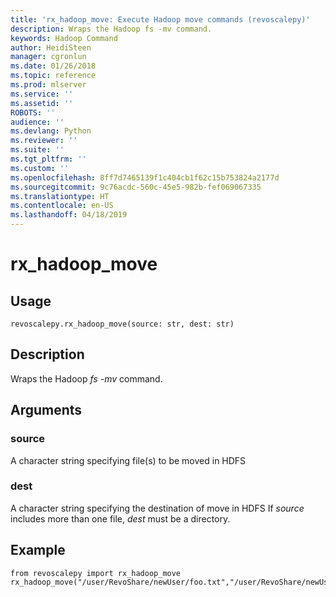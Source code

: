 ```yaml
---
title: 'rx_hadoop_move: Execute Hadoop move commands (revoscalepy)'
description: Wraps the Hadoop fs -mv command.
keywords: Hadoop Command
author: HeidiSteen
manager: cgronlun
ms.date: 01/26/2018
ms.topic: reference
ms.prod: mlserver
ms.service: ''
ms.assetid: ''
ROBOTS: ''
audience: ''
ms.devlang: Python
ms.reviewer: ''
ms.suite: ''
ms.tgt_pltfrm: ''
ms.custom: ''
ms.openlocfilehash: 8ff7d7465139f1c404cb1f62c15b753824a2177d
ms.sourcegitcommit: 9c76acdc-560c-45e5-982b-fef069067335
ms.translationtype: HT
ms.contentlocale: en-US
ms.lasthandoff: 04/18/2019
---
```

# <a name="rxhadoopmove"></a>rx_hadoop_move


 


## <a name="usage"></a>Usage



```
revoscalepy.rx_hadoop_move(source: str, dest: str)
```





## <a name="description"></a>Description

Wraps the Hadoop *fs -mv* command.


## <a name="arguments"></a>Arguments


### <a name="source"></a>source

A character string specifying file(s) to be moved in HDFS


### <a name="dest"></a>dest

A character string specifying the destination of move in HDFS If *source* includes more than one file, *dest* must be a directory.


## <a name="example"></a>Example



```
from revoscalepy import rx_hadoop_move
rx_hadoop_move("/user/RevoShare/newUser/foo.txt","/user/RevoShare/newUser/bar.txt")
```


